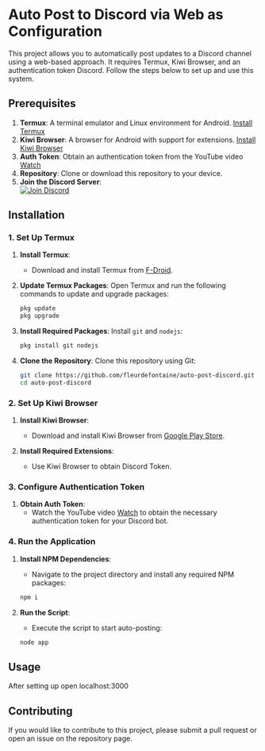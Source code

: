 # Auto Post to Discord via Web as Configuration

This project allows you to automatically post updates to a Discord channel using a web-based approach. It requires Termux, Kiwi Browser, and an authentication token Discord. Follow the steps below to set up and use this system.

## Prerequisites

1. **Termux**: A terminal emulator and Linux environment for Android. [Install Termux](https://f-droid.org/repo/com.termux_118.apk)
2. **Kiwi Browser**: A browser for Android with support for extensions. [Install Kiwi Browser](https://play.google.com/store/apps/details?id=com.kiwibrowser.browser)
3. **Auth Token**: Obtain an authentication token from the YouTube video [Watch](https://youtu.be/OvOKuKZwuwQ?si=TRTAIHzyMe13r6sI)
4. **Repository**: Clone or download this repository to your device.
5. **Join the Discord Server**:  
   [![Join Discord](https://img.icons8.com/ios-filled/50/000000/discord-logo.png)](https://discord.gg/FKKUAsFWMt)

## Installation

### 1. Set Up Termux

1. **Install Termux**:
   - Download and install Termux from [F-Droid](https://f-droid.org/repo/com.termux_118.apk).

2. **Update Termux Packages**:
   Open Termux and run the following commands to update and upgrade packages:
   ```sh
   pkg update
   pkg upgrade
   ```

3. **Install Required Packages**:
   Install `git` and `nodejs`:
   ```sh
   pkg install git nodejs
   ```

4. **Clone the Repository**:
   Clone this repository using Git:
   ```sh
   git clone https://github.com/fleurdefontaine/auto-post-discord.git
   cd auto-post-discord
   ```

### 2. Set Up Kiwi Browser

1. **Install Kiwi Browser**:
   - Download and install Kiwi Browser from [Google Play Store](https://play.google.com/store/apps/details?id=com.kiwibrowser.browser).

2. **Install Required Extensions**:
   - Use Kiwi Browser to obtain Discord Token.

### 3. Configure Authentication Token

1. **Obtain Auth Token**:
   - Watch the YouTube video [Watch](https://youtu.be/OvOKuKZwuwQ?si=TRTAIHzyMe13r6sI) to obtain the necessary authentication token for your Discord bot.

### 4. Run the Application

1. **Install NPM Dependencies**:
   - Navigate to the project directory and install any required NPM packages:
   ```sh
   npm i
   ```

2. **Run the Script**:
   - Execute the script to start auto-posting:
   ```sh
   node app
   ```

## Usage

After setting up open localhost:3000

## Contributing

If you would like to contribute to this project, please submit a pull request or open an issue on the repository page.
